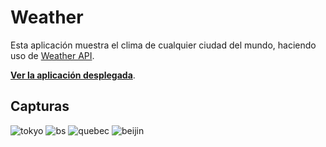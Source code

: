 # Weather

Esta aplicación muestra el clima de cualquier ciudad del mundo, haciendo uso de [Weather API](https://www.weatherapi.com/).

**[Ver la aplicación desplegada](http://joaquinrmi.github.io/weather)**.

## Capturas

![tokyo](https://user-images.githubusercontent.com/28006144/142921009-933fa0f1-090e-4981-80e3-50d9b485e26b.png)
![bs](https://user-images.githubusercontent.com/28006144/142921011-71734929-e1ba-4b0f-83d4-a180f277b80b.png)
![quebec](https://user-images.githubusercontent.com/28006144/142921002-05bc8868-8851-485b-9e5a-b0504115daa3.png)
![beijin](https://user-images.githubusercontent.com/28006144/142921008-c9b83df2-0e9e-444f-8531-ffababbedd8b.png)